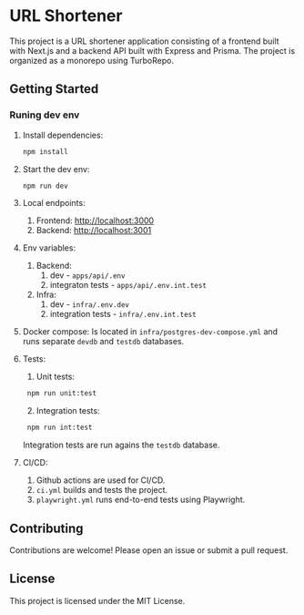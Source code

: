 # URL Shortener

This project is a URL shortener application consisting of a frontend built with Next.js and a backend API built with Express and Prisma. The project is organized as a monorepo using TurboRepo.

## Getting Started

### Runing dev env

1. Install dependencies:

   ```sh
   npm install
   ```

2. Start the dev env:

   ```sh
   npm run dev
   ```

3. Local endpoints:

   1. Frontend: [http://localhost:3000](http://localhost:3000)
   2. Backend: [http://localhost:3001](http://localhost:3001)

4. Env variables:

   1. Backend:
      1. dev - `apps/api/.env`
      2. integraton tests - `apps/api/.env.int.test`
   2. Infra:
      1. dev - `infra/.env.dev`
      2. integration tests - `infra/.env.int.test`

5. Docker compose:
   Is located in `infra/postgres-dev-compose.yml` and runs separate `devdb` and `testdb` databases.

6. Tests:

   1. Unit tests:

   ```sh
    npm run unit:test 
   ```

   2. Integration tests:

   ```sh
    npm run int:test
   ```

   Integration tests are run agains the `testdb` database.

7. CI/CD:
   1. Github actions are used for CI/CD.
   2. `ci.yml` builds and tests the project.
   3. `playwright.yml` runs end-to-end tests using Playwright.

## Contributing

Contributions are welcome! Please open an issue or submit a pull request.

## License

This project is licensed under the MIT License.
